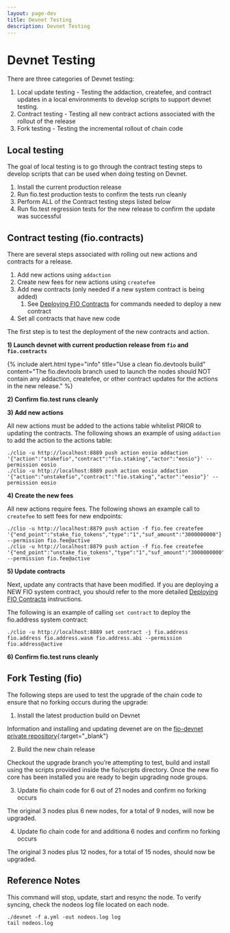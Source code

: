 ```yaml
---
layout: page-dev
title: Devnet Testing
description: Devnet Testing
---
```


# Devnet Testing

There are three categories of Devnet testing:

1. Local update testing - Testing the addaction, createfee, and contract updates in a local environments to develop scripts to support devnet testing.
2. Contract testing - Testing all new contract actions associated with the rollout of the release
3. Fork testing - Testing the incremental rollout of chain code

## Local testing

The goal of local testing is to go through the contract testing steps to develop scripts that can be used when doing testing on Devnet. 

1. Install the current production release
2. Run fio.test production tests to confirm the tests run cleanly
3. Perform ALL of the Contract testing steps listed below
4. Run fio.test regression tests for the new release to confirm the update was successful

## Contract testing (fio.contracts)

There are several steps associated with rolling out new actions and contracts for a release. 

1. Add new actions using `addaction`
2. Create new fees for new actions using `createfee`
3. Add new contracts (only needed if a new system contract is being added)
   1. See [Deploying FIO Contracts]({{site.baseurl}}/docs/developers/contract-deploying) for commands needed to deploy a new contract
4. Set all contracts that have new code

The first step is to test the deployment of the new contracts and action.

**1) Launch devnet with current production release from `fio` and `fio.contracts`**

{% include alert.html type="info" title="Use a clean fio.devtools build" content="The fio.devtools branch used to launch the nodes should NOT contain any addaction, createfee, or other contract updates for the actions in the new release." %}

**2) Confirm fio.test runs cleanly**

**3) Add new actions**

All new actions must be added to the actions table whitelist PRIOR to updating the contracts. The following shows an example of using `addaction` to add the action to the actions table:

```
./clio -u http://localhost:8889 push action eosio addaction '{"action":"stakefio","contract":"fio.staking","actor":"eosio"}' --permission eosio
./clio -u http://localhost:8889 push action eosio addaction '{"action":"unstakefio","contract":"fio.staking","actor":"eosio"}' --permission eosio
```

**4) Create the new fees**

All new actions require fees. The following shows an example call to `createfee` to sett fees for new endpoints:

```
./clio -u http://localhost:8879 push action -f fio.fee createfee '{"end_point":"stake_fio_tokens","type":"1","suf_amount":"3000000000"}' --permission fio.fee@active
./clio -u http://localhost:8879 push action -f fio.fee createfee '{"end_point":"unstake_fio_tokens","type":"1","suf_amount":"3000000000"}' --permission fio.fee@active
```

**5) Update contracts**

Next, update any contracts that have been modified. If you are deploying a NEW FIO system contract, you should refer to the more detailed [Deploying FIO Contracts]({{site.baseurl}}/docs/developers/contract-deploying) instructions.

The following is an example of calling `set contract` to deploy the fio.address system contract:

```
./clio -u http://localhost:8889 set contract -j fio.address fio.address fio.address.wasm fio.address.abi --permission fio.address@active
```

**6) Confirm fio.test runs cleanly**


## Fork Testing (fio)

The following steps are used to test the upgrade of the chain code to ensure that no forking occurs during the upgrade:

1) Install the latest production build on Devnet

Information and installing and updating devenet are on the [fio-devnet private repository](https://github.com/dapixio/fio-devnet){:target="_blank"}

2) Build the new chain release

Checkout the upgrade branch you’re attempting to test, build and install using the scripts provided inside the fio/scripts directory. Once the new fio core has been installed you are ready to begin upgrading node groups.

3) Update fio chain code for 6 out of 21 nodes and confirm no forking occurs

The original 3 nodes plus 6 new nodes, for a total of 9 nodes, will now be upgraded.

4) Update fio chain code for and additiona 6 nodes and confirm no forking occurs

The original 3 nodes plus 12 nodes, for a total of 15 nodes, should now be upgraded.


## Reference Notes

This command will stop, update, start and resync the node. To verify syncing, check the nodeos log file located on each node. 

```
./devnet -f a.yml -out nodeos.log log
tail nodeos.log
```